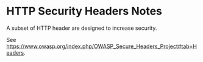 # HTTP Security Headers Notes

A subset of HTTP header are designed to increase security.

See https://www.owasp.org/index.php/OWASP_Secure_Headers_Project#tab=Headers.
